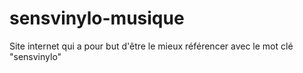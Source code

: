 # sensvinylo-musique
Site internet qui a pour but d'être le mieux référencer avec le mot clé "sensvinylo"
